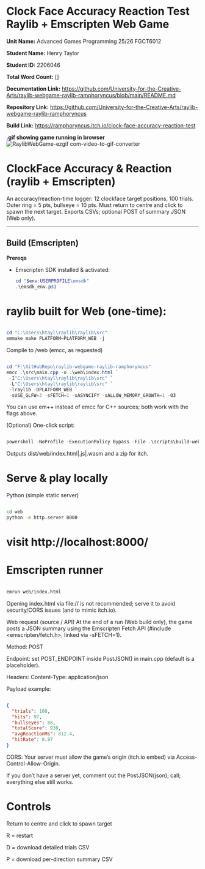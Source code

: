 # Clock Face Accuracy Reaction Test Raylib + Emscripten Web Game

 **Unit Name:** Advanced Games Programming 25/26 FGCT6012

**Student Name:** Henry Taylor

**Student ID:** 2206046

**Total Word Count:** \[]

**Documentation Link:** https://github.com/University-for-the-Creative-Arts/raylib-webgame-raylib-ramphoryncus/blob/main/README.md

**Repository Link:** https://github.com/University-for-the-Creative-Arts/raylib-webgame-raylib-ramphoryncus

**Build Link:** https://ramphoryncus.itch.io/clock-face-accuracy-reaction-test

**.gif showing game running in browser**
![RaylibWebGame-ezgif com-video-to-gif-converter](https://github.com/user-attachments/assets/197bccb9-f1d0-460b-9fd5-3f5d15afaa7c)

# ClockFace Accuracy & Reaction (raylib + Emscripten)

An accuracy/reaction-time logger: 12 clockface target positions, 100 trials. Outer ring = 5 pts, bullseye = 10 pts. Must return to centre and click to spawn the next target. Exports CSVs; optional POST of summary JSON (Web only).


---

## Build (Emscripten)

**Prereqs**
- Emscripten SDK installed & activated:
  ```powershell
  cd "$env:USERPROFILE\emsdk"
  .\emsdk_env.ps1
  ```
# raylib built for Web (one-time):

  ```powershell

  cd "C:\Users\htayl\raylib\raylib\src"
  emmake make PLATFORM=PLATFORM_WEB -j
```
Compile to /web (emcc, as requested)

```powershell

cd "F:\GitHubRepo\raylib-webgame-raylib-ramphoryncus"
emcc .\src\main.cpp -o .\web\index.html `
 -I"C:\Users\htayl\raylib\raylib\src" `
 -L"C:\Users\htayl\raylib\raylib\src" `
 -lraylib -DPLATFORM_WEB `
 -sUSE_GLFW=3 -sFETCH=1 -sASYNCIFY -sALLOW_MEMORY_GROWTH=1 -O3
```
You can use em++ instead of emcc for C++ sources; both work with the flags above.

(Optional) One-click script:

```powershell

powershell -NoProfile -ExecutionPolicy Bypass -File .\scripts\build-web.ps1
```
Outputs dist/web/index.html|.js|.wasm and a zip for itch.

# Serve & play locally
Python (simple static server)

```bash

cd web
python -m http.server 8000
```
# visit http://localhost:8000/

# Emscripten runner

```bash

emrun web/index.html
```

Opening index.html via file:// is not recommended; serve it to avoid security/CORS issues (and to mimic itch.io).

Web request (source / API)
At the end of a run (Web build only), the game posts a JSON summary using the Emscripten Fetch API (#include <emscripten/fetch.h>, linked via -sFETCH=1).

Method: POST

Endpoint: set POST_ENDPOINT inside PostJSON() in main.cpp (default is a placeholder).

Headers: Content-Type: application/json

Payload example:

```json

{
  "trials": 100,
  "hits": 97,
  "bullseyes": 88,
  "totalScore": 930,
  "avgReactionMs": 812.4,
  "hitRate": 0.97
}
```
CORS: Your server must allow the game’s origin (itch.io embed) via Access-Control-Allow-Origin.

If you don’t have a server yet, comment out the PostJSON(json); call; everything else still works.

# Controls
Return to centre and click to spawn target

R = restart

D = download detailed trials CSV

P = download per-direction summary CSV


